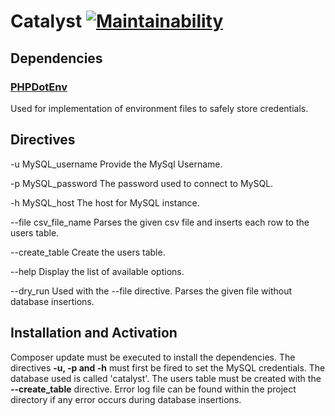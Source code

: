 # Catalyst [![Maintainability](https://api.codeclimate.com/v1/badges/fc59ecf978df906c9065/maintainability)](https://codeclimate.com/github/gmrsagar/catalyst/maintainability)

## Dependencies

### [PHPDotEnv](https://github.com/vlucas/phpdotenv)
Used for implementation of environment files to safely store credentials.

## Directives

-u MySQL_username        Provide the MySql Username.

-p MySQL_password        The password used to connect to MySQL.

-h MySQL_host            The host for MySQL instance.

--file csv_file_name     Parses the given csv file and inserts each row to the users table.

--create_table           Create the users table.

--help                   Display the list of available options.

--dry_run                Used with the --file directive. Parses the given file without database insertions.

## Installation and Activation

Composer update must be executed to install the dependencies.
The directives __-u, -p and -h__ must first be fired to set the MySQL credentials. The database used is called 'catalyst'. 
The users table must be created with the __--create_table__ directive.
Error log file can be found within the project directory if any error occurs during database insertions.

